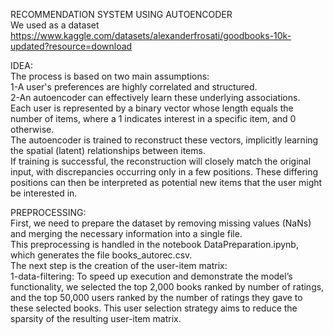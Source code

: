 RECOMMENDATION SYSTEM USING AUTOENCODER                               
We used as a dataset https://www.kaggle.com/datasets/alexanderfrosati/goodbooks-10k-updated?resource=download             
           
IDEA:            
The process is based on two main assumptions:                    
1-A user's preferences are highly correlated and structured.                
2-An autoencoder can effectively learn these underlying associations.                            
Each user is represented by a binary vector whose length equals the number of items, where a 1 indicates interest in a specific item, and 0 otherwise.                
The autoencoder is trained to reconstruct these vectors, implicitly learning the spatial (latent) relationships between items.                              
If training is successful, the reconstruction will closely match the original input, with discrepancies occurring only in a few positions. These differing positions can then be interpreted as potential new items that the  user might be interested in.           
                 
PREPROCESSING:                             
First, we need to prepare the dataset by removing missing values (NaNs) and merging the necessary information into a single file.                     
This preprocessing is handled in the notebook DataPreparation.ipynb, which generates the file books_autorec.csv.                
The next step is the creation of the user-item matrix:                      
1-data-filtering: To speed up execution and demonstrate the model’s functionality, we selected the top 2,000 books ranked by number of ratings, and the top 50,000 users ranked by the number of ratings they gave to these                         selected books. This user selection strategy aims to reduce the sparsity of the resulting user-item matrix.        
